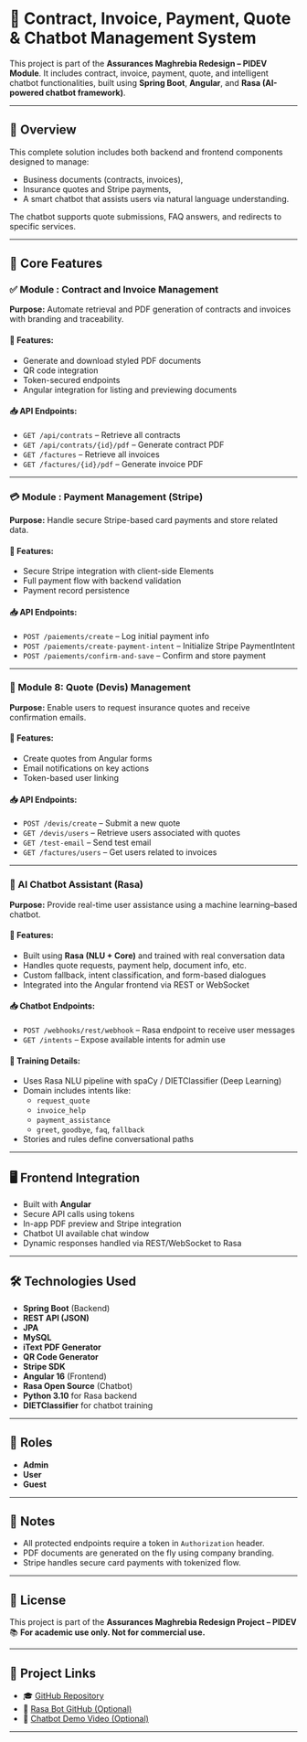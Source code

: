# 📄 Contract, Invoice, Payment, Quote & Chatbot Management System

This project is part of the **Assurances Maghrebia Redesign – PIDEV Module**. It includes contract, invoice, payment, quote, and intelligent chatbot functionalities, built using **Spring Boot**, **Angular**, and **Rasa (AI-powered chatbot framework)**.

---

## 🚀 Overview

This complete solution includes both backend and frontend components designed to manage:
- Business documents (contracts, invoices),
- Insurance quotes and Stripe payments,
- A smart chatbot that assists users via natural language understanding.

The chatbot supports quote submissions, FAQ answers, and redirects to specific services.

---

## 🧩 Core Features

### ✅ Module : Contract and Invoice Management

**Purpose:** Automate retrieval and PDF generation of contracts and invoices with branding and traceability.

#### 📌 Features:
- Generate and download styled PDF documents
- QR code integration
- Token-secured endpoints
- Angular integration for listing and previewing documents

#### 📥 API Endpoints:
- `GET /api/contrats` – Retrieve all contracts
- `GET /api/contrats/{id}/pdf` – Generate contract PDF
- `GET /factures` – Retrieve all invoices
- `GET /factures/{id}/pdf` – Generate invoice PDF

---

### 💳 Module : Payment Management (Stripe)

**Purpose:** Handle secure Stripe-based card payments and store related data.

#### 📌 Features:
- Secure Stripe integration with client-side Elements
- Full payment flow with backend validation
- Payment record persistence

#### 📥 API Endpoints:
- `POST /paiements/create` – Log initial payment info
- `POST /paiements/create-payment-intent` – Initialize Stripe PaymentIntent
- `POST /paiements/confirm-and-save` – Confirm and store payment

---

### 🧾 Module 8: Quote (Devis) Management

**Purpose:** Enable users to request insurance quotes and receive confirmation emails.

#### 📌 Features:
- Create quotes from Angular forms
- Email notifications on key actions
- Token-based user linking

#### 📥 API Endpoints:
- `POST /devis/create` – Submit a new quote
- `GET /devis/users` – Retrieve users associated with quotes
- `GET /test-email` – Send test email
- `GET /factures/users` – Get users related to invoices

---

### 🤖  AI Chatbot Assistant (Rasa)

**Purpose:** Provide real-time user assistance using a machine learning–based chatbot.

#### 📌 Features:
- Built using **Rasa (NLU + Core)** and trained with real conversation data
- Handles quote requests, payment help, document info, etc.
- Custom fallback, intent classification, and form-based dialogues
- Integrated into the Angular frontend via REST or WebSocket

#### 📥 Chatbot Endpoints:
- `POST /webhooks/rest/webhook` – Rasa endpoint to receive user messages
- `GET /intents` –  Expose available intents for admin use

#### 🧠 Training Details:
- Uses Rasa NLU pipeline with spaCy / DIETClassifier (Deep Learning)
- Domain includes intents like:
  - `request_quote`
  - `invoice_help`
  - `payment_assistance`
  - `greet`, `goodbye`, `faq`, `fallback`
- Stories and rules define conversational paths

---

## 🖥️ Frontend Integration

- Built with **Angular**
- Secure API calls using tokens
- In-app PDF preview and Stripe integration
- Chatbot UI available chat window
- Dynamic responses handled via REST/WebSocket to Rasa

---

## 🛠️ Technologies Used

- **Spring Boot** (Backend)
- **REST API (JSON)**
- **JPA**
- **MySQL**
- **iText PDF Generator**
- **QR Code Generator**
- **Stripe SDK**
- **Angular 16** (Frontend)
- **Rasa Open Source** (Chatbot)
- **Python 3.10** for Rasa backend
- **DIETClassifier** for chatbot training

---

## 👥 Roles

- **Admin** 
- **User** 
- **Guest** 

---

## 📝 Notes

- All protected endpoints require a token in `Authorization` header.
- PDF documents are generated on the fly using company branding.
- Stripe handles secure card payments with tokenized flow.


---

## 📜 License

This project is part of the **Assurances Maghrebia Redesign Project – PIDEV**  
📚 **For academic use only. Not for commercial use.**

---

## 🔗 Project Links

- 🎓 [GitHub Repository](#)
- 🧠 [Rasa Bot GitHub (Optional)](#)
- 🧪 [Chatbot Demo Video (Optional)](#)

---
